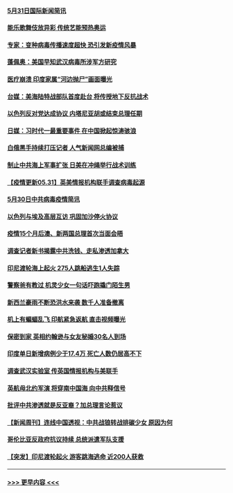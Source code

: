 #### [5月31日国际新闻简讯](../pages/prog202/a103131546.md?t=05311852) 
#### [能乐歌舞伎放异彩 传统艺能预热奥运](../pages/prog202/a103131556.md?t=05311852) 
#### [专家：变种病毒传播速度超快 恐引发新疫情风暴](../pages/prog202/a103131525.md?t=05311852) 
#### [蓬佩奥：美国早知武汉病毒所涉军方研究](../pages/prog202/a103131484.md?t=05311852) 
#### [医疗崩溃 印度家属“河边抛尸”画面曝光](../pages/prog202/a103131482.md?t=05311852) 
#### [台媒：美海陆特战部队首度赴台 将传授地下反抗战术](../pages/prog202/a103131471.md?t=05311852) 
#### [以色列反对党达成协议 内塔尼亚胡或结束总理任期](../pages/prog202/a103131442.md?t=05311852) 
#### [日媒：习时代一最重要事件 在中国掀起惊涛骇浪](../pages/prog202/a103131418.md?t=05311852) 
#### [白俄黑手持续打压记者 人气新闻网总编被捕](../pages/prog202/a103131416.md?t=05311852) 
#### [制止中共海上军事扩张 日美在冲绳举行战术训练](../pages/prog202/a103131386.md?t=05311852) 
#### [【疫情更新05.31】英美情报机构联手调查病毒起源](../pages/prog202/a103114528.md?t=05311852) 
#### [5月30日中共病毒疫情简讯](../pages/prog202/a103131322.md?t=05311852) 
#### [以色列与埃及高层互访 巩固加沙停火协议](../pages/prog202/a103131317.md?t=05311852) 
#### [疫情15个月后澳、新两国总理首次当面会晤](../pages/prog202/a103131173.md?t=05311852) 
#### [调查记者新书揭露中共洗钱、走私渗透加拿大](../pages/prog202/a103131110.md?t=05311852) 
#### [印尼渡轮海上起火 275人跳船逃生1人失踪](../pages/prog202/a103131100.md?t=05311852) 
#### [警察爸有教过 机灵少女一句话吓跑撬门陌生男](../pages/prog202/a103131101.md?t=05311852) 
#### [新西兰豪雨不断恐洪水来袭 数千人准备撤离](../pages/prog202/a103131088.md?t=05311852) 
#### [机上有蝙蝠乱飞 印航紧急返航 直击视频曝光](../pages/prog202/a103131057.md?t=05311852) 
#### [保密到家 英相约翰逊与女友秘婚30名人到场](../pages/prog202/a103130984.md?t=05311852) 
#### [印度单日新增病例少于17.4万 死亡人数仍居高不下](../pages/prog202/a103130968.md?t=05311852) 
#### [调查武汉实验室 传英国情报机构与美联手](../pages/prog202/a103130502.md?t=05311852) 
#### [英航母北约军演 将穿南中国海 向中共释信号](../pages/prog202/a103130195.md?t=05311852) 
#### [批评中共渗透就是反亚裔？加总理言论惹议](../pages/prog202/a103130797.md?t=05311852) 
#### [【新闻周刊】连线中国透视：中共战狼转战排碳少女 原因为何](../pages/prog202/a103130787.md?t=05311852) 
#### [哥伦比亚反政府抗议持续 总统派遣军队支援](../pages/prog202/a103130760.md?t=05311852) 
#### [【突发】印尼渡轮起火 游客跳海逃命 近200人获救](../pages/prog202/a103130785.md?t=05311852) 

----
#### [ >>> 更早内容 <<< ](../indexes/prog202-earlier.md)
